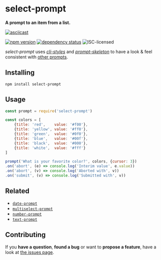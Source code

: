 # select-prompt

**A prompt to an item from a list.**

[![asciicast](https://asciinema.org/a/41541.png)](https://asciinema.org/a/41541)

[![npm version](https://img.shields.io/npm/v/select-prompt.svg)](https://www.npmjs.com/package/select-prompt)
[![dependency status](https://img.shields.io/david/derhuerst/select-prompt.svg)](https://david-dm.org/derhuerst/select-prompt#info=dependencies)
![ISC-licensed](https://img.shields.io/github/license/derhuerst/select-prompt.svg)

*select-prompt* uses [*cli-styles*](https://github.com/derhuerst/cli-styles) and [*prompt-skeleton*](https://github.com/derhuerst/prompt-skeleton) to have a look & feel consistent with [other prompts](https://github.com/derhuerst/prompt-skeleton#prompts-using-prompt-skeleton).


## Installing

```
npm install select-prompt
```


## Usage

```js
const prompt = require('select-prompt')

const colors = [
	{title: 'red',    value: '#f00'},
	{title: 'yellow', value: '#ff0'},
	{title: 'green',  value: '#0f0'},
	{title: 'blue',   value: '#00f'},
	{title: 'black',  value: '#000'},
	{title: 'white',  value: '#fff'}
]

prompt('What is your favorite color?', colors, {cursor: 3})
.on('abort', (e) => console.log('Interim value', e.value))
.on('abort', (v) => console.log('Aborted with', v))
.on('submit', (v) => console.log('Submitted with', v))
```


## Related

- [`date-prompt`](https://github.com/derhuerst/date-prompt)
- [`multiselect-prompt`](https://github.com/derhuerst/multiselect-prompt)
- [`number-prompt`](https://github.com/derhuerst/number-prompt)
- [`text-prompt`](https://github.com/derhuerst/text-prompt)


## Contributing

If you **have a question**, **found a bug** or want to **propose a feature**, have a look at [the issues page](https://github.com/derhuerst/select-prompt/issues).
